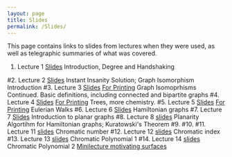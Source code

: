 ```yaml
---
layout: page
title: Slides
permalink: /Slides/
---
```


This page contains links to slides from lectures when they were used, as well as telegraphic summaries of what was covered.

1. Lecture 1 [Slides](../Slides/Lecture1.html) Introduction, Degree and Handshaking

#2. Lecture 2 [Slides](../Slides/Lecture2.html) Instant Insanity Solution; Graph Isomorphism Introduction
#3. Lecture 3 [Slides](../Slides/Lecture3.pdf) [For Printing](print_Lecture3.pdf) Graph Isomoprhisms Continued.  Basic definitions, including connected and bipartite graphs
#4. Lecture 4 [Slides](../Slides/Lecture4.pdf) [For Printing](print_Lecture4.pdf) Trees, more chemistry.
#5. Lecture 5 [Slides](../Slides/Lecture5.pdf) [For Printing](print_Lecture5.pdf) Eulerian Walks
#6. Lecture 6 [Slides](../Slides/Lecture6.pdf)  Hamiltonian graphs
#7. Lecture 7 [Slides](../Slides/Lecture7.pdf) Introduction to planar graphs
#8. Lecture 8 [slides](../Slides/Lecture8.pdf) Planarity Algortihm for Hamiltonian graphs; Kuratowski's Theorem 
#9.
#10.
#11. Lecture 11 [slides](../Slides/Lecture16.pdf) Chromatic number
#12. Lecture 12 [slides](../Slides/Lecture17.pdf) Chromatic index
#13. Lecture 13 [slides](../Slides/Lecture18.pdf) Chromatic Polynomial 1
#14. Lecture 14 [slides](../Slides/Final_Lecture_Slides.pdf) Chromatic Polynomial 2
[Minilecture motivating surfaces](../Slides/SurfacesIntro.html)

